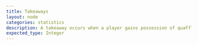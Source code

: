 ```yaml
---
title: Takeaways
layout: node
categories: statistics
description: A takeaway occurs when a player gains possession of quaffle from opposing player. Player must have full possession to be credited with a takeaway.
expected_type: Integer
---
```

